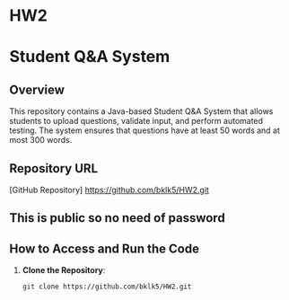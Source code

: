 # HW2
# Student Q&A System

## Overview
This repository contains a Java-based Student Q&A System that allows students to upload questions, validate input, and perform automated testing. The system ensures that questions have at least 50 words and at most 300 words.

## Repository URL
[GitHub Repository] https://github.com/bklk5/HW2.git

## This is public so no need of password

## How to Access and Run the Code
1. **Clone the Repository**:
   ```bash
   git clone https://github.com/bklk5/HW2.git
   
